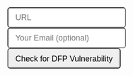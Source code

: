 <!-- Global site tag (gtag.js) - Google Analytics -->
<script async src="https://www.googletagmanager.com/gtag/js?id=UA-1241000-12"></script>


<style>
    
    .input-lg {
    height: 46px;
    padding: 10px 16px;
    font-size: 18px;
    line-height: 1.3333333;
    border-radius: 6px;
}
</style>

<form method="get" action="https://3xaar5y426.execute-api.us-east-1.amazonaws.com/prod/dfp-vuln-checker" id="checkurl">
    <input name="url" id="url" class="input-lg" placeholder="URL"/>
    <input name="email" id="email" class="input-lg" placeholder="Your Email (optional)"/> <br/>
    <input type="submit" value="Check for DFP Vulnerability" class="input-lg"/>
</form>

<script>
  window.dataLayer = window.dataLayer || [];
  function gtag(){dataLayer.push(arguments);}
  gtag('js', new Date());

  gtag('config', 'UA-1241000-12');
  var lambdaurl = 'https://3xaar5y426.execute-api.us-east-1.amazonaws.com/prod/dfp-vuln-checker';
  

  
  var form = document.getElementById('checkurl');

  // Adds a listener for the "submit" event.
  form.addEventListener('submit', function(event) {


    event.preventDefault();
    var url = '', email = '';
    try{
      url = (form.url.value || event.srcElement.url.value);
      email = (form.email.value || event.srcElement.email.value);
    }catch(e){}
    
    lambdaurl += '?url=' + url;
    
    ga('send', {
            'hitType': 'event',
            'eventCategory': 'Check URL',
            'eventAction': 'submit',
            'eventLabel': url + ' ' + email,
            'hitCallback': function(){
                // redirect:
                //form.submit();
                window.location = lambdaurl;
            }
        
    });
    
    setTimeout(function(){window.location = lambdaurl}, 100);
    
  });


</script>



